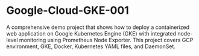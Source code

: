 # Google-Cloud-GKE-001
A comprehensive demo project that shows how to deploy a containerized web application on Google Kubernetes Engine (GKE) with integrated node-level monitoring using Prometheus Node Exporter. This project covers GCP environment, GKE, Docker, Kubernetes YAML files, and DaemonSet.
